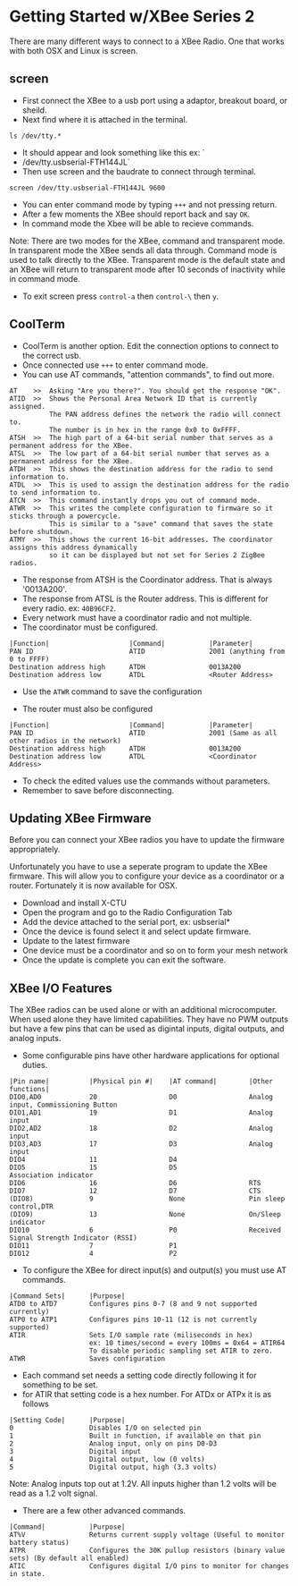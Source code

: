 # Getting Started w/XBee Series 2

There are many different ways to connect to a XBee Radio. One that works with both OSX and Linux is screen. 

## screen

* First connect the XBee to a usb port using a adaptor, breakout board, or sheild. 
* Next find where it is attached in the terminal.

```
ls /dev/tty.*
```

* It should appear and look something like this ex: `
* /dev/tty.usbserial-FTH144JL`
* Then use screen and the baudrate to connect through terminal.

```
screen /dev/tty.usbserial-FTH144JL 9600
```

* You can enter command mode by typing `+++` and not pressing return.
 * After a few moments the XBee should report back and say `OK`.
 * In command mode the Xbee will be able to recieve commands.

Note: There are two modes for the XBee, command and transparent mode. In transparent mode the XBee sends all data through. Command mode is used to talk directly to the XBee. Transparent mode is the default state and an XBee will return to transparent mode after 10 seconds of inactivity while in command mode.  

* To exit screen press `control-a` then `control-\` then `y`.

## CoolTerm

* CoolTerm is another option. Edit the connection options to connect to the correct usb. 
* Once connected use `+++` to enter command mode. 
* You can use AT commands, "attention commands", to find out more. 

```
AT    >>  Asking "Are you there?". You should get the response "OK".
ATID  >>  Shows the Personal Area Network ID that is currently assigned.
          The PAN address defines the network the radio will connect to. 
          The number is in hex in the range 0x0 to 0xFFFF.
ATSH  >>  The high part of a 64-bit serial number that serves as a permanent address for the XBee.
ATSL  >>  The low part of a 64-bit serial number that serves as a permanent address for the XBee.
ATDH  >>  This shows the destination address for the radio to send information to.
ATDL  >>  This is used to assign the destination address for the radio to send information to.
ATCN  >>  This command instantly drops you out of command mode. 
ATWR  >>  This writes the complete configuration to firmware so it sticks through a powercycle.
          This is similar to a "save" command that saves the state before shutdown.
ATMY  >>  This shows the current 16-bit addresses. The coordinator assigns this address dynamically
          so it can be displayed but not set for Series 2 ZigBee radios. 
```

* The response from ATSH is the Coordinator address. That is always '0013A200'.
* The response from ATSL is the Router address. This is different for every radio. ex: `40B96CF2`. 
* Every network must have a coordinator radio and not multiple. 
* The coordinator must be configured. 

```
|Function|                    |Command|           |Parameter|
PAN ID                        ATID                2001 (anything from 0 to FFFF)
Destination address high      ATDH                0013A200
Destination address low       ATDL                <Router Address>
```

* Use the `ATWR` command to save the configuration

* The router must also be configured

```
|Function|                    |Command|           |Parameter|
PAN ID                        ATID                2001 (Same as all other radios in the network)
Destination address high      ATDH                0013A200
Destination address low       ATDL                <Coordinator Address>
```

* To check the edited values use the commands without parameters. 
* Remember to save before disconnecting. 

## Updating XBee Firmware

Before you can connect your XBee radios you have to update the firmware appropriately. 

Unfortunately you have to use a seperate program to update the XBee firmware. This will allow you to configure your device as a coordinator or a router. Fortunately it is now available for OSX. 

* Download and install X-CTU
* Open the program and go to the Radio Configuration Tab
* Add the device attached to the serial port, ex: usbserial*
* Once the device is found select it and select update firmware. 
* Update to the latest firmware
 * One device must be a coordinator and so on to form your mesh network
* Once the update is complete you can exit the software.

## XBee I/O Features

The XBee radios can be used alone or with an additional microcomputer. When used alone they have limited capabilities. They have no PWM outputs but have a few pins that can be used as digintal inputs, digital outputs, and analog inputs. 

* Some configurable pins have other hardware applications for optional duties. 

```
|Pin name|          |Physical pin #|    |AT command|        |Other functions|
DIO0,AD0            20                  D0                  Analog input, Commissioning Button
DIO1,AD1            19                  D1                  Analog input
DIO2,AD2            18                  D2                  Analog input
DIO3,AD3            17                  D3                  Analog input
DIO4                11                  D4                  
DIO5                15                  D5                  Association indicator
DIO6                16                  D6                  RTS
DIO7                12                  D7                  CTS
(DIO8)              9                   None                Pin sleep control,DTR
(DIO9)              13                  None                On/Sleep indicator
DIO10               6                   P0                  Received Signal Strength Indicator (RSSI)
DIO11               7                   P1                  
DIO12               4                   P2                  
```

* To configure the XBee for direct input(s) and output(s) you must use AT commands. 

```
|Command Sets|      |Purpose|
ATD0 to ATD7        Configures pins 0-7 (8 and 9 not supported currently)
ATP0 to ATP1        Configures pins 10-11 (12 is not currently supported)
ATIR                Sets I/O sample rate (miliseconds in hex)
                    ex: 10 times/second = every 100ms = 0x64 = ATIR64
                    To disable periodic sampling set ATIR to zero.
ATWR                Saves configuration
```

* Each command set needs a setting code directly following it for something to be set. 
 * for ATIR that setting code is a hex number. For ATDx or ATPx it is as follows

```
|Setting Code|      |Purpose|
0                   Disables I/O on selected pin
1                   Built in function, if available on that pin
2                   Analog input, only on pins D0-D3
3                   Digital input
4                   Digital output, low (0 volts)
5                   Digital output, high (3.3 volts)
```

Note: Analog inputs top out at 1.2V. All inputs higher than 1.2 volts will be read as a 1.2 volt signal.

* There are a few other advanced commands. 

```
|Command|           |Purpose|
AT%V                Returns current supply voltage (Useful to monitor battery status)
ATPR                Configures the 30K pullup resistors (binary value sets) (By default all enabled)
ATIC                Configures digital I/O pins to monitor for changes in state.
```


